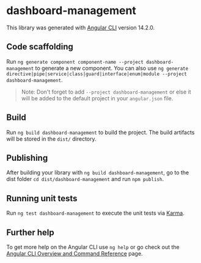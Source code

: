 # dashboard-management

This library was generated with [Angular CLI](https://github.com/angular/angular-cli) version
14.2.0.

## Code scaffolding

Run `ng generate component component-name --project dashboard-management` to generate a new component. You can also
use `ng generate directive|pipe|service|class|guard|interface|enum|module --project dashboard-management`.

> Note: Don't forget to add `--project dashboard-management` or else it will be added to the default project in your
> `angular.json` file.

## Build

Run `ng build dashboard-management` to build the project. The build artifacts will be stored in the `dist/`
directory.

## Publishing

After building your library with `ng build dashboard-management`, go to the dist folder `cd dist/dashboard-management` and run
`npm publish`.

## Running unit tests

Run `ng test dashboard-management` to execute the unit tests via [Karma](https://karma-runner.github.io).

## Further help

To get more help on the Angular CLI use `ng help` or go check out the
[Angular CLI Overview and Command Reference](https://angular.io/cli) page.
